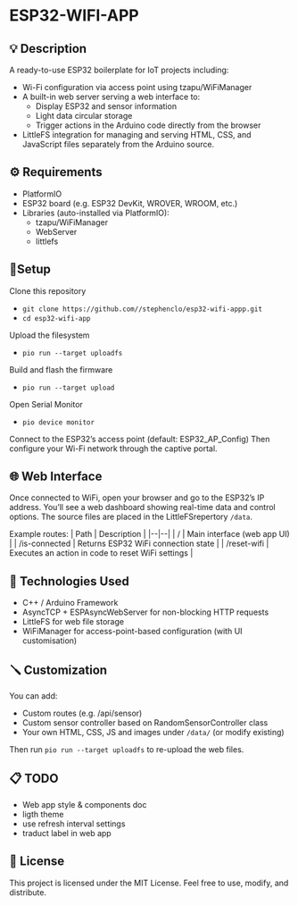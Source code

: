# ESP32-WIFI-APP

## 💡 Description

A ready-to-use ESP32 boilerplate for IoT projects including:
* Wi-Fi configuration via access point using tzapu/WiFiManager
* A built-in web server serving a web interface to:
  - Display ESP32 and sensor information
  - Light data circular storage
  - Trigger actions in the Arduino code directly from the browser
* LittleFS integration for managing and serving HTML, CSS, and JavaScript files separately from the Arduino source.

## ⚙️ Requirements

* PlatformIO
* ESP32 board (e.g. ESP32 DevKit, WROVER, WROOM, etc.)
* Libraries (auto-installed via PlatformIO):
  * tzapu/WiFiManager
  * WebServer
  * littlefs

## 🧩Setup

Clone this repository
* `git clone https://github.com//stephenclo/esp32-wifi-appp.git`
* `cd esp32-wifi-app`

Upload the filesystem
* `pio run --target uploadfs`

Build and flash the firmware
* `pio run --target upload`

Open Serial Monitor
* `pio device monitor`

Connect to the ESP32’s access point (default: ESP32_AP_Config)
Then configure your Wi-Fi network through the captive portal.

## 🌐 Web Interface

Once connected to WiFi, open your browser and go to the ESP32’s IP address.
You’ll see a web dashboard showing real-time data and control options.
The source files are placed in the LittleFSrepertory `/data`.   

Example routes:
| Path | Description |
|--|--|
| / | Main interface (web app UI) |
| /is-connected |	Returns ESP32 WiFi connection state |
| /reset-wifi | Executes an action in code to reset WiFi settings |

## 🧠 Technologies Used

* C++ / Arduino Framework
* AsyncTCP + ESPAsyncWebServer for non-blocking HTTP requests
* LittleFS for web file storage
* WiFiManager for access-point-based configuration (with UI customisation)

## 🪛 Customization

You can add:
* Custom routes (e.g. /api/sensor)
* Custom sensor controller based on RandomSensorController class
* Your own HTML, CSS, JS and images under `/data/` (or modify existing)

Then run `pio run --target uploadfs` to re-upload the web files.

## 📋 TODO

* Web app style & components doc
* ligth theme
* use refresh interval settings
* traduct label in web app

## 📝 License

This project is licensed under the MIT License.
Feel free to use, modify, and distribute.